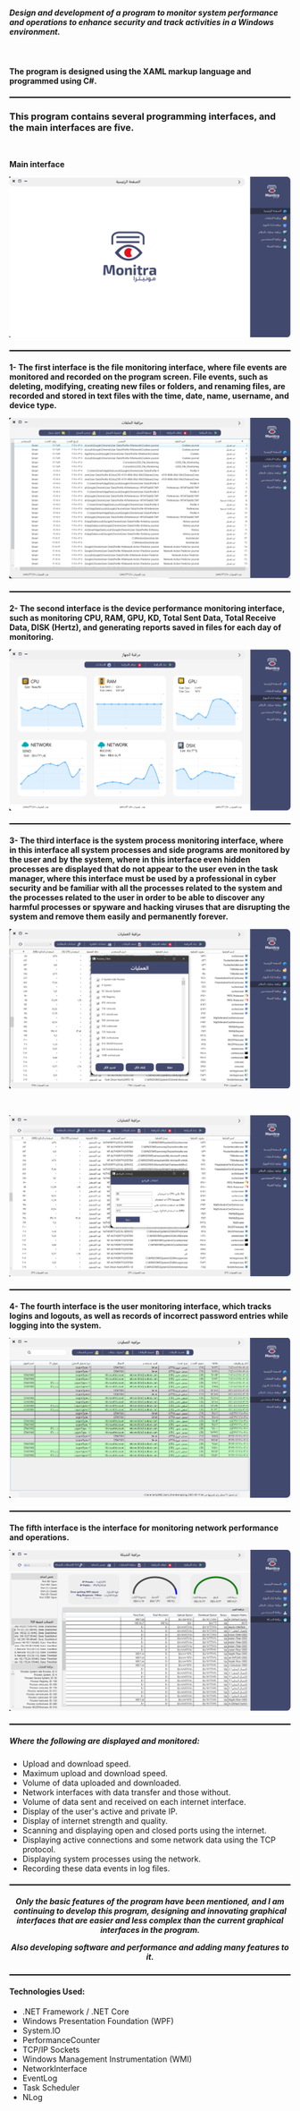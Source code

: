 <style>
    .custom-hr {
        border: 0; /* إزالة الحد الافتراضي */
        height: 2px; /* سمك الخط */
        background-color: #000; /* لون الخط */
        margin: 20px 0; /* تباعد فوق وتحت الخط */
    }
</style>

<h5>Design and development of a program to monitor system performance and operations to enhance security and track activities in a Windows environment.</h5>
<br>

<p><b>The program is designed using the XAML markup language and programmed using C#.</b></p>
<hr class="custom-hr">

<h3>This program contains several programming interfaces, and the main interfaces are five.</h3>
<br>

<p><b>Main interface</b></p>

<p align="center">
  <img src="1.png" alt="Main interface">
</p>
<hr class="custom-hr">

<p><b>1- The first interface is the file monitoring interface, where file events are monitored and recorded on the program screen. File events, such as deleting, modifying, creating new files or folders, and renaming files, are recorded and stored in text files with the time, date, name, username, and device type.</b></p>


<p align="center">
  <img src="2.png" alt="Main interface">
</p>

<hr class="custom-hr">

<p><b>2- The second interface is the device performance monitoring interface, such as monitoring CPU, RAM, GPU, KD, Total Sent Data, Total Receive Data, DISK (Hertz), and generating reports saved in files for each day of monitoring.</b></p>


<p align="center">
  <img src="3.png" alt="Main interface">
</p>

<hr class="custom-hr">

<p><b>3- The third interface is the system process monitoring interface, where in this interface all system processes and side programs are monitored by the user and by the system, where in this interface even hidden processes are displayed that do not appear to the user even in the task manager, where this interface must be used by a professional in cyber security and be familiar with all the processes related to the system and the processes related to the user in order to be able to discover any harmful processes or spyware and hacking viruses that are disrupting the system and remove them easily and permanently forever.</b></p>


<p align="center">
  <img src="4.png" alt="Main interface">
</p>

<br>

<p align="center">
  <img src="5.png" alt="Main interface">
</p>

<hr class="custom-hr">

<p><b>4- The fourth interface is the user monitoring interface, which tracks logins and logouts, as well as records of incorrect password entries while logging into the system.</b></p>


<p align="center">
  <img src="6.png" alt="Main interface">
</p>

<hr class="custom-hr">

<p><b>The fifth interface is the interface for monitoring network performance and operations.</b></p>

<p align="center">
  <img src="7.png" alt="Main interface">
</p>

<hr class="custom-hr">

<h5>Where the following are displayed and monitored:</h5>

<ul>
  <li>Upload and download speed.</li>
  <li>Maximum upload and download speed.</li>
  <li>Volume of data uploaded and downloaded.</li>
  <li>Network interfaces with data transfer and those without.</li>
  <li>Volume of data sent and received on each internet interface.</li>
  <li>Display of the user's active and private IP.</li>
  <li>Display of internet strength and quality.</li>
  <li>Scanning and displaying open and closed ports using the internet.</li>
  <li>Displaying active connections and some network data using the TCP protocol.</li>
  <li>Displaying system processes using the network.</li>
  <li>Recording these data events in log files.</li>
</ul>

<hr class="custom-hr">

<h5 align="center">Only the basic features of the program have been mentioned, and I am continuing to develop this program, designing and innovating graphical interfaces that are easier and less complex than the current graphical interfaces in the program.<br>
  <p>Also developing software and performance and adding many features to it.</p>
</h5>

<hr class="custom-hr">

<h4>Technologies Used:</h4>
<ul>
  <li>.NET Framework / .NET Core</li>
  <li>Windows Presentation Foundation (WPF)</li>
  <li>System.IO</li>
  <li>PerformanceCounter</li>
  <li>TCP/IP Sockets</li>
  <li>Windows Management Instrumentation (WMI)</li>
  <li>NetworkInterface</li>
  <li>EventLog</li>
  <li>Task Scheduler</li>
  <li>NLog</li>
</ul>
